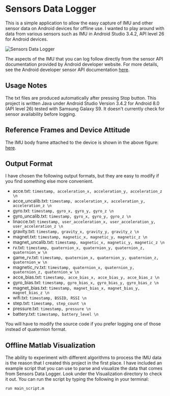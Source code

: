 # Sensors Data Logger #

This is a simple application to allow the easy capture of IMU and other sensor data on Android devices for offline use.
I wanted to play around with data from various sensors such as IMU in Android Studio 3.4.2, API level 26 for Android devices.

![Sensors Data Logger](https://github.com/PyojinKim/Sensors-Data-Logger/blob/master/screenshot.png)

The aspects of the IMU that you can log follow directly from the sensor API documentation provided by Android developer website.
For more details, see the Android developer sensor API documentation [here](https://developer.android.com/guide/topics/sensors/sensors_overview).


## Usage Notes ##

The txt files are produced automatically after pressing Stop button.
This project is written Java under Android Studio Version 3.4.2 for Android 8.0 (API level 26) tested with Samsung Galaxy S9.
It doesn't currently check for sensor availability before logging.


## Reference Frames and Device Attitude ##

The IMU body frame attached to the device is shown in the above figure: [here](https://developer.android.com/guide/topics/sensors/sensors_overview#sensors-coords).


## Output Format ##

I have chosen the following output formats, but they are easy to modify if you find something else more convenient.

* acce.txt: `timestamp, acceleration_x, acceleration_y, acceleration_z \n`
* acce_uncalib.txt: `timestamp, acceleration_x, acceleration_y, acceleration_z \n`
* gyro.txt: `timestamp, gyro_x, gyro_y, gyro_z \n`
* gyro_uncalib.txt: `timestamp, gyro_x, gyro_y, gyro_z \n`
* linacce.txt: `timestamp, user_acceleration_x, user_acceleration_y, user_acceleration_z \n`
* gravity.txt: `timestamp, gravity_x, gravity_y, gravity_z \n`
* magnet.txt: `timestamp, magnetic_x, magnetic_y, magnetic_z \n`
* magnet_uncalib.txt: `timestamp, magnetic_x, magnetic_y, magnetic_z \n`
* rv.txt: `timestamp, quaternion_x, quaternion_y, quaternion_z, quaternion_w \n`
* game_rv.txt: `timestamp, quaternion_x, quaternion_y, quaternion_z, quaternion_w \n`
* magnetic_rv.txt: `timestamp, quaternion_x, quaternion_y, quaternion_z, quaternion_w \n`
* acce_bias.txt: `timestamp, acce_bias_x, acce_bias_y, acce_bias_z \n`
* gyro_bias.txt: `timestamp, gyro_bias_x, gyro_bias_y, gyro_bias_z \n`
* magnet_bias.txt: `timestamp, magnet_bias_x, magnet_bias_y, magnet_bias_z \n`
* wifi.txt: `timestamp, BSSID, RSSI \n`
* step.txt: `timestamp, step_count \n`
* pressure.txt: `timestamp, pressure \n`
* battery.txt: `timestamp, battery_level \n`

You will have to modify the source code if you prefer logging one of those instead of quaternion format.


## Offline Matlab Visualization ##

The ability to experiment with different algorithms to process the IMU data is the reason that I created this project in the first place.
I have included an example script that you can use to parse and visualize the data that comes from Sensors Data Logger.
Look under the Visualization directory to check it out.
You can run the script by typing the following in your terminal:

    run main_script.m



